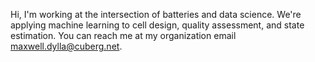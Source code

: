 Hi, I'm working at the intersection of batteries and data science. We're applying machine learning to cell design, quality assessment, and state estimation. You can reach me at my organization email <maxwell.dylla@cuberg.net>.

